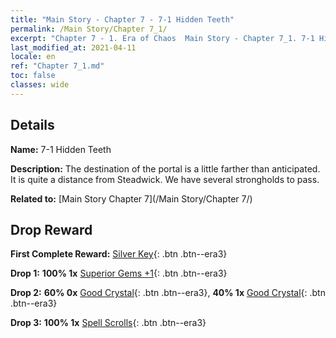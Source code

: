 ```yaml
---
title: "Main Story - Chapter 7 - 7-1 Hidden Teeth"
permalink: /Main Story/Chapter 7_1/
excerpt: "Chapter 7 - 1. Era of Chaos  Main Story - Chapter 7_1. 7-1 Hidden Teeth"
last_modified_at: 2021-04-11
locale: en
ref: "Chapter 7_1.md"
toc: false
classes: wide
---
```


## Details

 **Name:** 7-1 Hidden Teeth

 **Description:** The destination of the portal is a little farther than anticipated. It is quite a distance from Steadwick. We have several strongholds to pass.

 **Related to:** [Main Story Chapter 7](/Main Story/Chapter 7/)

## Drop Reward

 **First Complete Reward:** [Silver Key](/Items/con_693/){: .btn .btn--era3}

 **Drop 1:** **100% 1x** [Superior Gems +1](/Items/mat_23/){: .btn .btn--era3}

 **Drop 2:** **60% 0x** [Good Crystal](/Items/mat_17/){: .btn .btn--era3}, **40% 1x** [Good Crystal](/Items/mat_17/){: .btn .btn--era3}

 **Drop 3:** **100% 1x** [Spell Scrolls](/Items/con_694/){: .btn .btn--era3}


